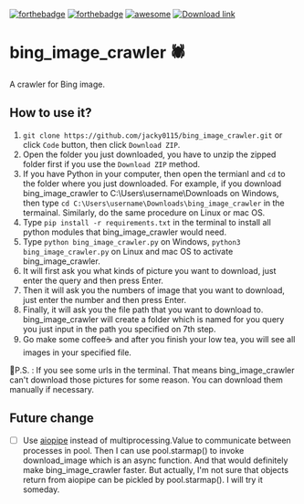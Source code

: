 [![forthebadge](https://forthebadge.com/images/badges/made-with-python.svg)](https://www.python.org/) [![forthebadge](https://forthebadge.com/images/badges/built-with-love.svg)](https://github.com/jacky0115/bing_image_crawler#readme) [![awesome](https://cdn.rawgit.com/sindresorhus/awesome/d7305f38d29fed78fa85652e3a63e154dd8e8829/media/badge.svg)](https://github.com/jacky0115/bing_image_crawler.git) [![Download link](https://img.shields.io/badge/Download%20now-Link-green?style=social&logo=appveyor)](https://github.com/jacky0115/bing_image_crawler/archive/refs/heads/main.zip)
# bing_image_crawler 🕷️
A crawler for Bing image.


## How to use it?
1. `git clone https://github.com/jacky0115/bing_image_crawler.git` or click `Code` button, then click `Download ZIP`.
2. Open the folder you just downloaded, you have to unzip the zipped folder first if you use the `Download ZIP` method.
3. If you have Python in your computer, then open the termianl and `cd` to the folder where you just downloaded. For example, if you download bing_image_crawler to C:\Users\username\Downloads on Windows, then type `cd C:\Users\username\Downloads\bing_image_crawler` in the termainal. Similarly, do the same procedure on Linux or mac OS.
4. Type `pip install -r requirements.txt` in the terminal to install all python modules that bing_image_crawler would need.
5. Type `python bing_image_crawler.py` on Windows, `python3 bing_image_crawler.py` on Linux and mac OS to activate bing_image_crawler.
6. It will first ask you what kinds of picture you want to download, just enter the query and then press Enter.
7. Then it will ask you the numbers of image that you want to download, just enter the number and then press Enter.
8. Finally, it will ask you the file path that you want to download to. bing_image_crawler will create a folder which is named for you query you just input in the path you specified on 7th step.
9. Go make some coffee☕ and after you finish your low tea, you will see all images in your specified file.

📝P.S. : If you see some urls in the terminal. That means bing_image_crawler can't download those pictures for some reason. You can download them manually if necessary.

## Future change
- [ ] Use [aiopipe](https://github.com/kchmck/aiopipe) instead of multiprocessing.Value to communicate between processes in pool. Then I can use pool.starmap() to invoke download_image which is an async function. And that would definitely make bing_image_crawler faster. But actually, I'm not sure that objects return from aiopipe can be pickled by pool.starmap(). I will try it someday.
